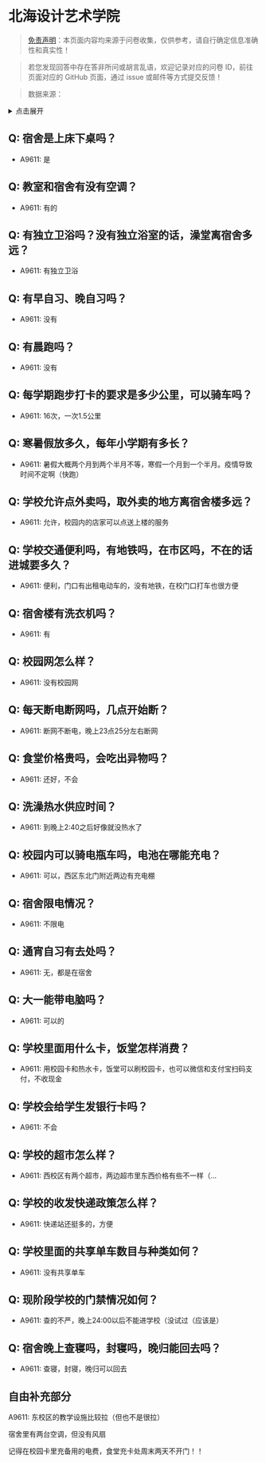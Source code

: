 # 北海设计艺术学院

> [免责声明](https://colleges.chat/#_3)：本页面内容均来源于问卷收集，仅供参考，请自行确定信息准确性和真实性！

> 若您发现回答中存在答非所问或胡言乱语，欢迎记录对应的问卷 ID，前往页面对应的 GitHub 页面，通过 issue 或邮件等方式提交反馈！

> 数据来源：

<details><summary>点击展开</summary>
<ul>
<li>A9611: 匿名 (2022 年 06 月)</li>
</ul>
</details>

## Q: 宿舍是上床下桌吗？

- A9611: 是

## Q: 教室和宿舍有没有空调？

- A9611: 有的

## Q: 有独立卫浴吗？没有独立浴室的话，澡堂离宿舍多远？

- A9611: 有独立卫浴

## Q: 有早自习、晚自习吗？

- A9611: 没有

## Q: 有晨跑吗？

- A9611: 没有

## Q: 每学期跑步打卡的要求是多少公里，可以骑车吗？

- A9611: 16次，一次1.5公里

## Q: 寒暑假放多久，每年小学期有多长？

- A9611: 暑假大概两个月到两个半月不等，寒假一个月到一个半月。疫情导致时间不定啊（快跑）

## Q: 学校允许点外卖吗，取外卖的地方离宿舍楼多远？

- A9611: 允许，校园内的店家可以点送上楼的服务

## Q: 学校交通便利吗，有地铁吗，在市区吗，不在的话进城要多久？

- A9611: 便利，门口有出租电动车的，没有地铁，在校门口打车也很方便

## Q: 宿舍楼有洗衣机吗？

- A9611: 有

## Q: 校园网怎么样？

- A9611: 没有校园网

## Q: 每天断电断网吗，几点开始断？

- A9611: 断网不断电，晚上23点25分左右断网

## Q: 食堂价格贵吗，会吃出异物吗？

- A9611: 还好，不会

## Q: 洗澡热水供应时间？

- A9611: 到晚上2:40之后好像就没热水了

## Q: 校园内可以骑电瓶车吗，电池在哪能充电？

- A9611: 可以，西区东北门附近两边有充电棚

## Q: 宿舍限电情况？

- A9611: 不限电

## Q: 通宵自习有去处吗？

- A9611: 无，都是在宿舍

## Q: 大一能带电脑吗？

- A9611: 可以的

## Q: 学校里面用什么卡，饭堂怎样消费？

- A9611: 用校园卡和热水卡，饭堂可以刷校园卡，也可以微信和支付宝扫码支付，不收现金

## Q: 学校会给学生发银行卡吗？

- A9611: 不会

## Q: 学校的超市怎么样？

- A9611: 西校区有两个超市，两边超市里东西价格有些不一样（…

## Q: 学校的收发快递政策怎么样？

- A9611: 快递站还挺多的，方便

## Q: 学校里面的共享单车数目与种类如何？

- A9611: 没有共享单车

## Q: 现阶段学校的门禁情况如何？

- A9611: 查的不严，晚上24:00以后不能进学校（没试过（应该是）

## Q: 宿舍晚上查寝吗，封寝吗，晚归能回去吗？

- A9611: 查寝，封寝，晚归可以回去

## 自由补充部分

A9611: 东校区的教学设施比较拉（但也不是很拉）

宿舍里有两台空调，但没有风扇

记得在校园卡里充备用的电费，食堂充卡处周末两天不开门！！